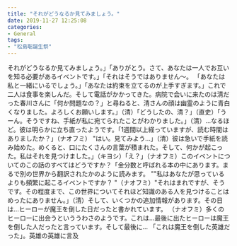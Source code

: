```yaml
---
title: "それがどうなるか見てみましょう。"
date: 2019-11-27 12:25:08
categories:
- General
tags:
- "松島聡誕生祭"
---
```


それがどうなるか見てみましょう。」「ありがとう。さて、あなたは一人でお互いを知る必要があるイベントです。」「それはそうではありません〜。 「あなたは私と一緒にいるでしょう。」「あなたは約束を立てるのが上手すぎます。」これで二人は食事を楽しんだ。そして電話がかかってきた。病院で会いに来たのは清だった春川さんに「何か問題なの？」と尋ねると、清さんの顔は幽霊のように青白くなりました。よろしくお願いします。」（清）「どうしたの、清？」（直史）「うーん。そうですね、手紙が私に宛てられたことがわかりました。」（清）…なるほど。彼は明らかに立ち直ったようです。「1週間以上経っていますが、読む時間はありましたか？」（ナオフミ） &quot;はい。見てみよう…」（清）彼は急いで手紙を読み始めた。めくると、口にたくさんの言葉が積まれた。そして、何かが起こった。私はそれを見つけました。」（キヨシ）「え？」（ナオフミ）このイベントについてのこの話のすべてはどうですか？「金分数と呼ばれる本の中にあります。まるで別の世界から翻訳されたかのように読みます。 &quot;&quot;私はあなたが思っているよりも頻繁に起こるイベントですか？ &quot;（ナオフミ）&quot;それはまれですが、そうです。その程度まで、この世界についてそれほど知識のある人を見つけることはめったにありません。」（清）そして、いくつかの追加情報があります。その日は…ヒーローが魔王を倒した日だったと書かれています。 （ナオフミ）多くのヒーローに出会うといううわさのようです。これは…最後に出たヒーローは魔王を倒した人だったと言っています。そして最後に… 「これは魔王を倒した英雄だった」。英雄の英雄に言及
